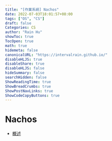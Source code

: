 ```yaml
---
title: "[作業系統] Nachos"
date: 2022-07-03T18:01:57+08:00
tags: ["OS", "CS"]
draft: false
Categories: CS
author: "Rain Hu"
showToc: true
TocOpen: true
math: true
hidemeta: false
canonicalURL: "https://intervalrain.github.io/"
disableHLJS: true
disableShare: true
disableHLJS: false
hideSummary: false
searchHidden: false
ShowReadingTime: true
ShowBreadCrumbs: true
ShowPostNavLinks: true
ShowCodeCopyButtons: true
---
```


# Nachos

- [概述](/posts/csnotes/nachos/intro)